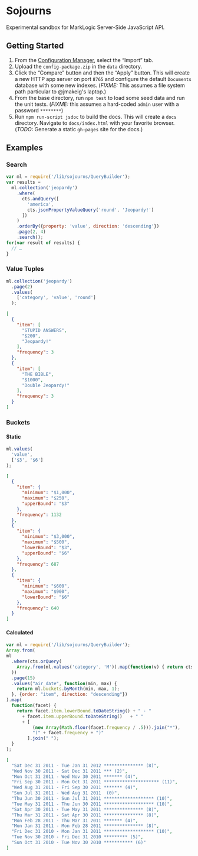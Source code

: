 # Sojourns

Experimental sandbox for MarkLogic Server-Side JavaScript API.

## Getting Started

1. From the [Configuration Manager](http://localhost:8002/nav/?type=databases), select the “Import” tab.
1. Upload the `config-package.zip` in the `data` directory. 
1. Click the “Compare” button and then the “Apply” button. This will create a new HTTP app server on port `8765` and configure the default `Documents` database with some new indexes. (*FIXME:* This assumes a file system path particular to @jmakeig's laptop.)
1. From the base directory, run `npm test` to load some seed data and run the unit tests. (*FIXME:* this assumes a hard-coded `admin` user with a password `********`)
1. Run `npm run-script jsdoc` to build the docs. This will create a `docs` directory. Navigate to `docs/index.html` with your favorite browser. (*TODO:* Generate a static `gh-pages` site for the docs.)

## Examples
### Search
```javascript
var ml = require('/lib/sojourns/QueryBuilder');
var results = 
  ml.collection('jeopardy')
    .where(
      cts.andQuery([
        'america', 
        cts.jsonPropertyValueQuery('round', 'Jeopardy!')
      ])
    )
    .orderBy({property: 'value', direction: 'descending'})
    .page(2, 4)
    .search();
for(var result of results) {
  // …
}
```

### Value Tuples
```javascript
ml.collection('jeopardy')
  .page(2)
  .values(
    ['category', 'value', 'round'] 
  );
```

```json
[
  {
    "item": [
      "STUPID ANSWERS",
      "$200",
      "Jeopardy!"
    ],
    "frequency": 3
  },
  {
    "item": [
      "THE BIBLE",
      "$1000",
      "Double Jeopardy!"
    ],
    "frequency": 3
  }
]
```

### Buckets

#### Static

```javascript
ml.values(
  'value',
  ['$3', '$6'] 
);
```

```json
[
  {
    "item": {
      "minimum": "$1,000",
      "maximum": "$250",
      "upperBound": "$3"
    },
    "frequency": 1132
  },
  {
    "item": {
      "minimum": "$3,000",
      "maximum": "$500",
      "lowerBound": "$3",
      "upperBound": "$6"
    },
    "frequency": 687
  },
  {
    "item": {
      "minimum": "$600",
      "maximum": "$900",
      "lowerBound": "$6"
    },
    "frequency": 640
  }
]

```
#### Calculated
```javascript
var ml = require('/lib/sojourns/QueryBuilder');
Array.from(
ml
  .where(cts.orQuery(
    Array.from(ml.values('category', 'M')).map(function(v) { return cts.jsonPropertyValueQuery('category', v.item);})
  ))
  .page(15)
  .values("air_date", function(min, max) {
    return ml.buckets.byMonth(min, max, 1);
  }, {order: "item", direction: "descending"})
).map(
  function(facet) {
    return facet.item.lowerBound.toDateString() + " - " 
      + facet.item.upperBound.toDateString()   + " " 
      + [
          (new Array(Math.floor(facet.frequency / .5))).join("*︎"), 
          "(" + facet.frequency + ")"
        ].join(" ");
  }
);
```

```json
[
  "Sat Dec 31 2011 - Tue Jan 31 2012 *︎*︎*︎*︎*︎*︎*︎*︎*︎*︎*︎*︎*︎*︎*︎ (8)",
  "Wed Nov 30 2011 - Sat Dec 31 2011 *︎*︎*︎ (2)",
  "Mon Oct 31 2011 - Wed Nov 30 2011 *︎*︎*︎*︎*︎*︎*︎ (4)",
  "Fri Sep 30 2011 - Mon Oct 31 2011 *︎*︎*︎*︎*︎*︎*︎*︎*︎*︎*︎*︎*︎*︎*︎*︎*︎*︎*︎*︎*︎ (11)",
  "Wed Aug 31 2011 - Fri Sep 30 2011 *︎*︎*︎*︎*︎*︎*︎ (4)",
  "Sun Jul 31 2011 - Wed Aug 31 2011  (0)",
  "Thu Jun 30 2011 - Sun Jul 31 2011 *︎*︎*︎*︎*︎*︎*︎*︎*︎*︎*︎*︎*︎*︎*︎*︎*︎*︎*︎ (10)",
  "Tue May 31 2011 - Thu Jun 30 2011 *︎*︎*︎*︎*︎*︎*︎*︎*︎*︎*︎*︎*︎*︎*︎*︎*︎*︎*︎ (10)",
  "Sat Apr 30 2011 - Tue May 31 2011 *︎*︎*︎*︎*︎*︎*︎*︎*︎*︎*︎*︎*︎*︎*︎ (8)",
  "Thu Mar 31 2011 - Sat Apr 30 2011 *︎*︎*︎*︎*︎*︎*︎*︎*︎*︎*︎*︎*︎*︎*︎ (8)",
  "Mon Feb 28 2011 - Thu Mar 31 2011 *︎*︎*︎*︎*︎*︎*︎ (4)",
  "Mon Jan 31 2011 - Mon Feb 28 2011 *︎*︎*︎*︎*︎*︎*︎*︎*︎*︎*︎*︎*︎*︎*︎ (8)",
  "Fri Dec 31 2010 - Mon Jan 31 2011 *︎*︎*︎*︎*︎*︎*︎*︎*︎*︎*︎*︎*︎*︎*︎*︎*︎*︎*︎ (10)",
  "Tue Nov 30 2010 - Fri Dec 31 2010 *︎*︎*︎*︎*︎*︎*︎*︎*︎ (5)",
  "Sun Oct 31 2010 - Tue Nov 30 2010 *︎*︎*︎*︎*︎*︎*︎*︎*︎*︎*︎ (6)"
]
```


